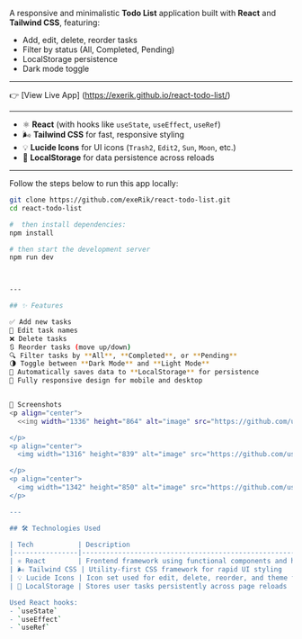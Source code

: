 <!-- # 📝 React Todo List App -->

A responsive and minimalistic **Todo List** application built with **React** and **Tailwind CSS**, featuring:

- Add, edit, delete, reorder tasks
- Filter by status (All, Completed, Pending)
- LocalStorage persistence
- Dark mode toggle

---

<!-- ## 🚀 Live Demo -->

👉 [View Live App]
(https://exerik.github.io/react-todo-list/)


---

<!-- ## 🛠️ Technologies Used -->

- ⚛️ **React** (with hooks like `useState`, `useEffect`, `useRef`)
- 🌬️ **Tailwind CSS** for fast, responsive styling
- 💡 **Lucide Icons** for UI icons (`Trash2`, `Edit2`, `Sun`, `Moon`, etc.)
- 🧠 **LocalStorage** for data persistence across reloads

---

<!-- ## ⚙️ Setup Instructions -->

Follow the steps below to run this app locally:

<!-- ### 1. Clone the Repository -->

```bash
git clone https://github.com/exeRik/react-todo-list.git
cd react-todo-list

#  then install dependencies:
npm install

# then start the development server 
npm run dev



---

## ✨ Features

✅ Add new tasks  
📝 Edit task names  
❌ Delete tasks  
🔃 Reorder tasks (move up/down)  
🔍 Filter tasks by **All**, **Completed**, or **Pending**  
🌗 Toggle between **Dark Mode** and **Light Mode**  
💾 Automatically saves data to **LocalStorage** for persistence  
📱 Fully responsive design for mobile and desktop


📸 Screenshots
<p align="center">
  <<img width="1336" height="864" alt="image" src="https://github.com/user-attachments/assets/5c70e36d-c5b8-461e-9b00-45a78b53eeb3" />

</p>
<p align="center">
  <img width="1316" height="839" alt="image" src="https://github.com/user-attachments/assets/77aa00c0-9edf-4429-931c-626799d51194" />

</p>
<p align="center">
  <img width="1342" height="850" alt="image" src="https://github.com/user-attachments/assets/33db417a-cf96-439a-b481-b1fb6b12fcf9" />
</p>

---

## 🛠️ Technologies Used

| Tech           | Description                                                   |
|----------------|---------------------------------------------------------------|
| ⚛️ React        | Frontend framework using functional components and hooks      |
| 🌬️ Tailwind CSS | Utility-first CSS framework for rapid UI styling             |
| 💡 Lucide Icons | Icon set used for edit, delete, reorder, and theme toggle UI |
| 💾 LocalStorage | Stores user tasks persistently across page reloads           |

Used React hooks:
- `useState`
- `useEffect`
- `useRef`



